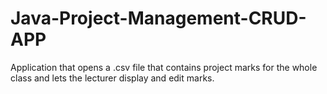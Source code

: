 # Java-Project-Management-CRUD-APP
Application that opens a .csv file that contains project marks for the whole class and lets the lecturer display and edit marks.
